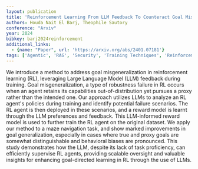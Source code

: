 ```yaml
---
layout: publication
title: 'Reinforcement Learning From LLM Feedback To Counteract Goal Misgeneralization'
authors: Houda Nait El Barj, Theophile Sautory
conference: "Arxiv"
year: 2024
bibkey: barj2024reinforcement
additional_links:
  - {name: "Paper", url: 'https://arxiv.org/abs/2401.07181'}
tags: ['Agentic', 'RAG', 'Security', 'Training Techniques', 'Reinforcement Learning', 'Ethics and Bias']
---
```

We introduce a method to address goal misgeneralization in reinforcement
learning (RL), leveraging Large Language Model (LLM) feedback during training.
Goal misgeneralization, a type of robustness failure in RL occurs when an agent
retains its capabilities out-of-distribution yet pursues a proxy rather than
the intended one. Our approach utilizes LLMs to analyze an RL agent's policies
during training and identify potential failure scenarios. The RL agent is then
deployed in these scenarios, and a reward model is learnt through the LLM
preferences and feedback. This LLM-informed reward model is used to further
train the RL agent on the original dataset. We apply our method to a maze
navigation task, and show marked improvements in goal generalization,
especially in cases where true and proxy goals are somewhat distinguishable and
behavioral biases are pronounced. This study demonstrates how the LLM, despite
its lack of task proficiency, can efficiently supervise RL agents, providing
scalable oversight and valuable insights for enhancing goal-directed learning
in RL through the use of LLMs.
